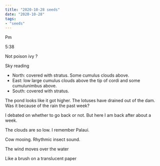```yaml
---
title: "2020-10-28 seeds"
date: "2020-10-28"
tags:
- "seeds"
---
```


Pm

5:38

Not poison ivy ?

Sky reading

- North: covered with stratus. Some cumulus clouds above.
- East: low large cumulus clouds above the tip of cordi and some cumulunimbus above.
- South: covered with stratus.

The pond looks like it got higher. The lotuses have drained out of the dam. Was it because of the rain the past week?

I debated on whether to go back or not. But here I am back after about a week.

The clouds are so low. I remember Palaui.

Cow mooing. Rhythmic insect sound.

The wind moves over the water

Like a brush on a translucent paper